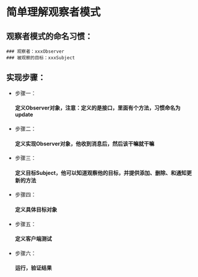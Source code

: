 # 简单理解观察者模式 
## 观察者模式的命名习惯：   
    ### 观察者：xxxObserver
    ### 被观察的目标：xxxSubject
## 实现步骤：
* 步骤一：
    #### 定义Observer对象，注意：定义的是接口，里面有个方法，习惯命名为update
* 步骤二：
    #### 定义实现Observer对象，他收到消息后，然后该干嘛就干嘛
* 步骤三：
    #### 定义目标Subject，他可以知道观察他的目标，并提供添加、删除、和通知更新的方法
* 步骤四：
    #### 定义具体目标对象
* 步骤五：
    #### 定义客户端测试
* 步骤六：
    #### 运行，验证结果
